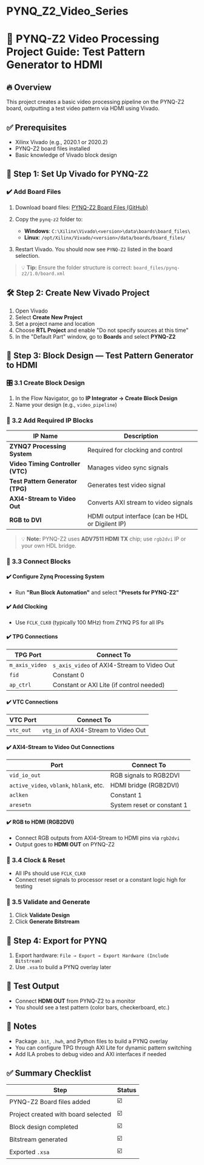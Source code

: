 # PYNQ_Z2_Video_Series
# 🎩 PYNQ-Z2 Video Processing Project Guide: Test Pattern Generator to HDMI

## 🔥 Overview

This project creates a basic video processing pipeline on the PYNQ-Z2 board, outputting a test video pattern via HDMI using Vivado.

## ✅ Prerequisites

* Xilinx Vivado (e.g., 2020.1 or 2020.2)
* PYNQ-Z2 board files installed
* Basic knowledge of Vivado block design

## 📁 Step 1: Set Up Vivado for PYNQ-Z2

### ✔️ Add Board Files

1. Download board files: [PYNQ-Z2 Board Files (GitHub)](https://github.com/xupsh/pynq-supported-board-file/tree/master)
2. Copy the `pynq-z2` folder to:

   * **Windows**: `C:\Xilinx\Vivado\<version>\data\boards\board_files\`
   * **Linux**: `/opt/Xilinx/Vivado/<version>/data/boards/board_files/`
3. Restart Vivado. You should now see `PYNQ-Z2` listed in the board selection.

> 💡 **Tip:** Ensure the folder structure is correct: `board_files/pynq-z2/1.0/board.xml`

## 🛠️ Step 2: Create New Vivado Project

1. Open Vivado
2. Select **Create New Project**
3. Set a project name and location
4. Choose **RTL Project** and enable "Do not specify sources at this time"
5. In the "Default Part" window, go to **Boards** and select **PYNQ-Z2**

## 🧱 Step 3: Block Design — Test Pattern Generator to HDMI

### 🎛 3.1 Create Block Design

1. In the Flow Navigator, go to **IP Integrator → Create Block Design**
2. Name your design (e.g., `video_pipeline`)

### 🔌 3.2 Add Required IP Blocks

| IP Name                           | Description                                       |
| --------------------------------- | ------------------------------------------------- |
| **ZYNQ7 Processing System**       | Required for clocking and control                 |
| **Video Timing Controller (VTC)** | Manages video sync signals                        |
| **Test Pattern Generator (TPG)**  | Generates test video signal                       |
| **AXI4-Stream to Video Out**      | Converts AXI stream to video signals              |
| **RGB to DVI**                    | HDMI output interface (can be HDL or Digilent IP) |

> 💡 **Note:** PYNQ-Z2 uses **ADV7511 HDMI TX** chip; use `rgb2dvi` IP or your own HDL bridge.

### 🔗 3.3 Connect Blocks

#### ✔️ Configure Zynq Processing System

* Run **"Run Block Automation"** and select **"Presets for PYNQ-Z2"**

#### ✔️ Add Clocking

* Use `FCLK_CLK0` (typically 100 MHz) from ZYNQ PS for all IPs

#### ✔️ TPG Connections

| TPG Port       | Connect To                                 |
| -------------- | ------------------------------------------ |
| `m_axis_video` | `s_axis_video` of AXI4-Stream to Video Out |
| `fid`          | Constant 0                                 |
| `ap_ctrl`      | Constant or AXI Lite (if control needed)   |

#### ✔️ VTC Connections

| VTC Port  | Connect To                           |
| --------- | ------------------------------------ |
| `vtc_out` | `vtg_in` of AXI4-Stream to Video Out |

#### ✔️ AXI4-Stream to Video Out Connections

| Port                                     | Connect To                 |
| ---------------------------------------- | -------------------------- |
| `vid_io_out`                             | RGB signals to RGB2DVI     |
| `active_video`, `vblank`, `hblank`, etc. | HDMI bridge (RGB2DVI)      |
| `aclken`                                 | Constant 1                 |
| `aresetn`                                | System reset or constant 1 |

#### ✔️ RGB to HDMI (RGB2DVI)

* Connect RGB outputs from AXI4-Stream to HDMI pins via `rgb2dvi`
* Output goes to **HDMI OUT** on PYNQ-Z2

### 🔄 3.4 Clock & Reset

* All IPs should use `FCLK_CLK0`
* Connect reset signals to processor reset or a constant logic high for testing

### 🔀 3.5 Validate and Generate

1. Click **Validate Design**
2. Click **Generate Bitstream**

## 📄 Step 4: Export for PYNQ

1. Export hardware: `File → Export → Export Hardware (Include Bitstream)`
2. Use `.xsa` to build a PYNQ overlay later

## 💪 Test Output

* Connect **HDMI OUT** from PYNQ-Z2 to a monitor
* You should see a test pattern (color bars, checkerboard, etc.)

## 📝 Notes

* Package `.bit`, `.hwh`, and Python files to build a PYNQ overlay
* You can configure TPG through AXI Lite for dynamic pattern switching
* Add ILA probes to debug video and AXI interfaces if needed

## ✅ Summary Checklist

| Step                                | Status |
| ----------------------------------- | ------ |
| PYNQ-Z2 Board files added           | ☑️     |
| Project created with board selected | ☑️     |
| Block design completed              | ☑️     |
| Bitstream generated                 | ☑️     |
| Exported `.xsa`                     | ☑️     |


